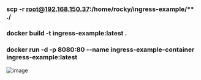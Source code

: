 ### scp -r root@192.168.150.37:/home/rocky/ingress-example/** ./



### docker build -t ingress-example:latest .
### docker run -d -p 8080:80 --name ingress-example-container ingress-example:latest

![image](https://github.com/user-attachments/assets/0162262d-5f75-4770-8776-d9d24e3037a6)


